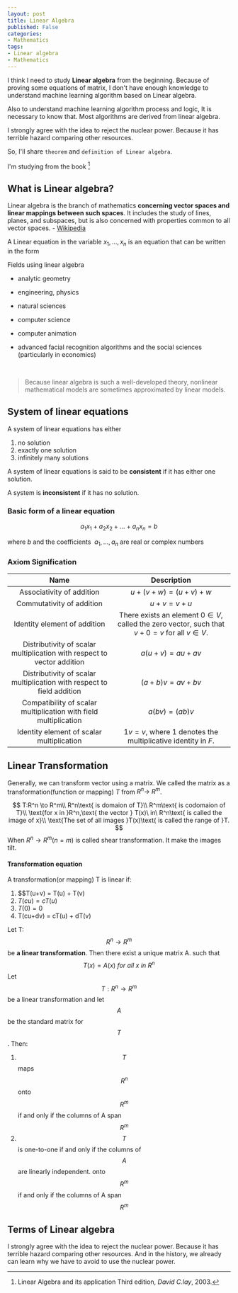 ```yaml
---
layout: post
title: Linear Algebra
published: False
categories:
- Mathematics
tags:
- Linear algebra
- Mathematics
---
```


I think I need to study **Linear algebra** from the beginning. Because of proving some equations of matrix, I don't have enough knowledge to understand machine learning algorithm based on Linear algebra.

Also to understand machine learning algorithm process and logic, It is necessary to know that. Most algorithms are derived from linear algebra.

I strongly agree with the idea to reject the nuclear power. Because it has terrible hazard comparing other resources. 

So, I'll share `theorem` and `definition of Linear algebra`.

I'm studying from the book [^book]

<!--more-->



## What is Linear algebra?

Linear algebra is the branch of mathematics **concerning vector spaces and linear mappings between such spaces**. It includes the study of lines, planes, and subspaces, but is also concerned with properties common to all vector spaces. - [Wikipedia][1]



A Linear equation in the variable $x_1,\ldots,x_n$ is an equation that can be written in the form



Fields using linear algebra

- analytic geometry

- engineering, physics

- natural sciences

- computer science

- computer animation

- advanced facial recognition algorithms and the social sciences (particularly in economics)

  ​

> Because linear algebra is such a well-developed theory, nonlinear mathematical models are sometimes approximated by linear models.


## System of linear equations


A system of linear equations has either

1. no solution
2. exactly one solution 
3. infinitely many solutions

A system of linear equations is said to be **consistent** if it has either one solution.

A system is **inconsistent** if it has no solution.



### Basic form of a linear equation

$$
a_1x_1+a_2x_2+\ldots+a_nx_n=b
$$

where $b$ and the coefficients $\ a_1,\ldots, a_n$ are real or complex numbers







### Axiom Signification



|                   Name                   |               Description                |
| :--------------------------------------: | :--------------------------------------: |
|        Associativity of addition         |       $u + (v + w) = (u + v) + w$        |
|        Commutativity of addition         |             $u + v = v + u$              |
|       Identity element of addition       | There exists an element $0 \in V$, called the zero vector, such that $v + 0 = v$ for all $v \in V$. |
| Distributivity of scalar multiplication with respect to vector addition |           $a(u + v) = au + av$           |
| Distributivity of scalar multiplication with respect to field addition |           $(a + b)v = av + bv$           |
| Compatibility of scalar multiplication with field multiplication |             $a(bv) = (ab)v$              |
| Identity element of scalar multiplication | $1v = v$, where 1 denotes the multiplicative identity in $F$. |



   



## Linear Transformation

Generally, we can transform vector using a matrix. We called the matrix as a transformation(function or mapping) $T$ from $R^n \to\ R^m$.


$$
T:R^n \to R^m\\
R^n\text{ is domaion of T}\\
R^m\text{ is codomaion of T}\\
\text{for x in }R^n,\text{ the vector } T(x)\ in\ R^n\text{ is called the image of x}\\
\text{The set of all images }T(x)\text{ is called the range of }T.
$$
When $R^n \to R^m(n=m)$ is called shear transformation. It make the images tilt.



#### Transformation equation

A transformation(or mapping) T is linear if:

1. $$T(u+v) = T(u) + T(v)
2. $T(cu) = cT(u)$
3. $T(0) = 0$ 
4. T(cu+dv) = cT(u) + dT(v)





Let T:$$R^n \to R^m$$ be **a linear transformation**. Then there exist a unique matrix A. such that
$$
T(x) = A(x) \ for\ all\ x\ in\ R^n
$$
Let $$T: R^n \to R^m$$ be a linear transformation and let $$A$$ be the standard matrix for $$T$$. Then:

1. $$T$$ maps $$R^n$$ onto $$R^m$$ if and only if the columns of A span $$R^m$$
2. $$T$$ is one-to-one if and only if the columns of  $$A$$ are linearly independent. onto $$R^m$$ if and only if the columns of A span $$R^m$$





## Terms of Linear algebra





I strongly agree with the idea to reject the nuclear power. Because it has terrible hazard comparing other resources. And in the history, we already can learn why we have to avoid to use the nuclear power.

[1]: https://en.wikipedia.org/wiki/Linear_algebra

[^book]: Linear Algebra and its application Third edition, *David C.lay*, 2003.